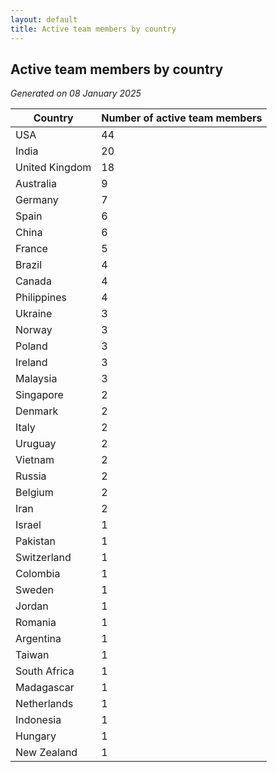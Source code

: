 ```yaml
---
layout: default
title: Active team members by country
---
```

## Active team members by country
*Generated on 08 January 2025*

| Country | Number of active team members |
| --- | --- |
| USA | 44 |
| India | 20 |
| United Kingdom | 18 |
| Australia | 9 |
| Germany | 7 |
| Spain | 6 |
| China | 6 |
| France | 5 |
| Brazil | 4 |
| Canada | 4 |
| Philippines | 4 |
| Ukraine | 3 |
| Norway | 3 |
| Poland | 3 |
| Ireland | 3 |
| Malaysia | 3 |
| Singapore | 2 |
| Denmark | 2 |
| Italy | 2 |
| Uruguay | 2 |
| Vietnam | 2 |
| Russia | 2 |
| Belgium | 2 |
| Iran | 2 |
| Israel | 1 |
| Pakistan | 1 |
| Switzerland | 1 |
| Colombia | 1 |
| Sweden | 1 |
| Jordan | 1 |
| Romania | 1 |
| Argentina | 1 |
| Taiwan | 1 |
| South Africa | 1 |
| Madagascar | 1 |
| Netherlands | 1 |
| Indonesia | 1 |
| Hungary | 1 |
| New Zealand | 1 |
